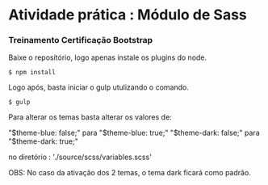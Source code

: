# Atividade prática : Módulo de Sass
### Treinamento Certificação Bootstrap

Baixe o reposítório, logo apenas instale os plugins do node.

`$ npm install`

Logo após, basta iniciar o gulp utulizando o comando.

`$ gulp`

Para alterar os temas basta alterar os valores de:

"$theme-blue: false;" para "$theme-blue: true;" 
"$theme-dark: false;" para "$theme-dark: true;" 

no diretório : './source/scss/variables.scss' 

OBS: No caso da ativação dos 2 temas, o tema dark ficará como padrão.

 
